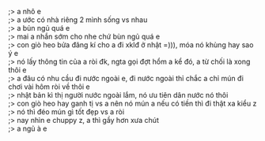 ;> a nhô e<br>
;> a ước có nhà riêng 2 mình sống vs nhau<br>
;> a bủn ngủ quá e<br>
;> mai a nhắn sớm cho nhe chứ bùn ngủ quá e<br>
;> con giò heo bửa đăng kí cho a đi xklđ ở nhật =))), móa nó khùng hay sao ý e<br>
;> nó lấy thông tin của a ròi đk, ngta gọi đợt hổm a kể đó, a từ chối là xong thôi e<br>
;> a đâu có nhu cầu đi nước ngoài e, đi nước ngoài thỉ chắc a chỉ mún đi chơi vài hôm ròi về thôi e<br>
;> nhật bản kì thị người nước ngoài lắm, nó ưu tiên dân nước nó thôi<br>
;> con giò heo hay ganh tị vs a nên nó mún a nếu có tiền thì đi thật xa kiểu z<br>
;> nó thì đéo mún gì tốt đẹp vs a ròi<br>
;> nay nhìn e chuppy z, a thì gầy hơn xưa chút<br>
;> a ngủ à e
